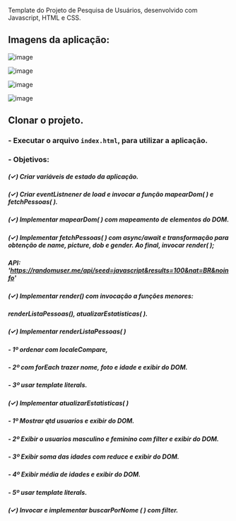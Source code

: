 Template do Projeto de Pesquisa de Usuários, desenvolvido com Javascript, HTML e CSS.

## Imagens da aplicação:

![image](https://user-images.githubusercontent.com/90730383/155040721-fdc8ee72-3035-4254-a7ac-67b233b63e75.png)

![image](https://user-images.githubusercontent.com/90730383/155040779-53803ff7-b66b-4cf1-92c6-9a5eac67f5fa.png)

![image](https://user-images.githubusercontent.com/90730383/155040888-9b28eb21-b950-478f-addb-c1e706c7f3d0.png)

![image](https://user-images.githubusercontent.com/90730383/155040974-257a52a0-6549-489c-9c8f-1984457c678c.png)

## Clonar o projeto.

### - Executar o arquivo `index.html`, para utilizar a aplicação.

### - Objetivos:

##### (✓) Criar variáveis de estado da aplicação.
##### (✓) Criar eventListnener de load e invocar a função mapearDom( ) e fetchPessoas( ).
##### (✓) Implementar mapearDom( ) com mapeamento de elementos do DOM.
##### (✓) Implementar fetchPessoas( ) com async/await e transformação para obtenção de name, picture, dob e gender. Ao final, invocar render( );
#####      API: 'https://randomuser.me/api/seed=javascript&results=100&nat=BR&noinfo' 
##### (✓) Implementar render() com invocação a funções menores: 
#####      renderListaPessoas(), atualizarEstatisticas( ).
##### (✓) Implementar renderListaPessoas( ) 
#####     - 1º ordenar com localeCompare,
#####     - 2º com forEach trazer nome, foto e idade e exibir do DOM.
#####     - 3º usar template literals.
##### (✓) Implementar atualizarEstatisticas( ) 
#####     - 1º Mostrar qtd usuarios e exibir do DOM.
#####     - 2º Exibir o usuarios masculino e feminino com filter e exibir do DOM.
#####     - 3º Exibir soma das idades com reduce e exibir do DOM.
#####     - 4º Exibir média de idades  e exibir do DOM.
#####     - 5º usar template literals.
##### (✓) Invocar e implementar buscarPorNome ( ) com filter.


